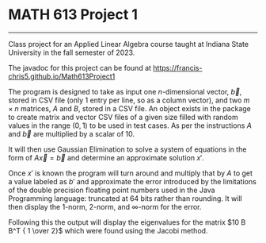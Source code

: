 # MATH 613 Project 1
___
Class project for an Applied Linear Algebra course taught at Indiana State University in the fall semester of 2023.

The javadoc for this project can be found at https://francis-chris5.github.io/Math613Project1 

The program is designed to take as input one $n$-dimensional vector, $\vec{b}$, stored in CSV file (only 1 entry per line, so as a column vector), and two $m \times n$ matrices, $A$ and $B$, stored in a CSV file. An object exists in the package to create matrix and vector CSV files of a given size filled with random values in the range $(0, 1)$ to be used in test cases. As per the instructions $A$ and $\vec{b}$ are multiplied by a scalar of 10.

It will then use Gaussian Elimination to solve a system of equations in the form of $A \vec{x} = \vec{b}$ and determine an approximate solution $x'$.

Once $x'$ is known the program will turn around and multiply that by $A$ to get a value labeled as $b'$ and approximate the error introduced by the limitations of the double precision floating point numbers used in the Java Programming language: truncated at 64 bits rather than rounding. It will then display the $1$-norm, $2$-norm, and $\infty$-norm for the error.

Following this the output will display the eigenvalues for the matrix $10 B B^T { 1 \over 2}$ which were found using the Jacobi method.
